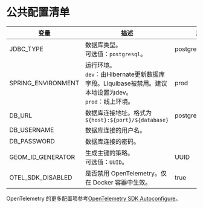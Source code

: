 # 公共配置清单

| 变量                 | 描述                                                                          | 默认值                |
|--------------------|-----------------------------------------------------------------------------|--------------------|
| JDBC_TYPE          | 数据库类型。<br/>可选值：`postgresql`。                                                | postgresql         |
| SPRING_ENVIRONMENT | 运行环境。<br/>`dev`：由Hibernate更新数据库字段。Liquibase被禁用。建议本地设置为dev。<br/>`prod`：线上环境。 | prod               |
| DB_URL             | 数据库连接地址。格式为`${host}:${port}/${database}`                                    | postgres:5432/geom |
| DB_USERNAME        | 数据库连接的用户名。                                                                  |                    |
| DB_PASSWORD        | 数据库连接的密码。                                                                   |                    |
| GEOM_ID_GENERATOR  | 生成主键的策略。<br/>可选值：`UUID`。                                                    | UUID               |
| OTEL_SDK_DISABLED  | 是否禁用 OpenTelemetry。仅在 Docker 容器中生效。                                         | true               |

OpenTelemetry 的更多配置项参考[OpenTelemetry SDK Autoconfigure](https://github.com/open-telemetry/opentelemetry-java/tree/main/sdk-extensions/autoconfigure)。
